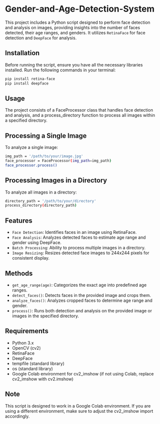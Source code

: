 # Gender-and-Age-Detection-System
This project includes a Python script designed to perform face detection and analysis on images, providing insights into the number of faces detected, their age ranges, and genders. It utilizes `RetinaFace` for face detection and `DeepFace` for analysis.

## Installation

Before running the script, ensure you have all the necessary libraries installed. Run the following commands in your terminal:

```bash
pip install retina-face
pip install deepface
```
## Usage
The project consists of a FaceProcessor class that handles face detection and analysis, and a process_directory function to process all images within a specified directory.

## Processing a Single Image
To analyze a single image:
```bash
img_path = '/path/to/your/image.jpg'
face_processor = FaceProcessor(img_path=img_path)
face_processor.process()
```

## Processing Images in a Directory
To analyze all images in a directory:

```bash
directory_path = '/path/to/your/directory'
process_directory(directory_path)
```

## Features
* `Face Detection`: Identifies faces in an image using RetinaFace.
* `Face Analysis`: Analyzes detected faces to estimate age range and gender using DeepFace.
* `Batch Processing`: Ability to process multiple images in a directory.
* `Image Resizing`: Resizes detected face images to 244x244 pixels for consistent display.

## Methods
* `get_age_range(age)`: Categorizes the exact age into predefined age ranges.
* `detect_faces()`: Detects faces in the provided image and crops them.
* `analyze_faces()`: Analyzes cropped faces to determine age range and gender.
* `process()`: Runs both detection and analysis on the provided image or images in the specified directory.

## Requirements
* Python 3.x
* OpenCV (cv2)
* RetinaFace
* DeepFace
* tempfile (standard library)
* os (standard library)
* Google Colab environment for cv2_imshow (if not using Colab, replace cv2_imshow with cv2.imshow)

## Note
This script is designed to work in a Google Colab environment. If you are using a different environment, make sure to adjust the cv2_imshow import accordingly.
